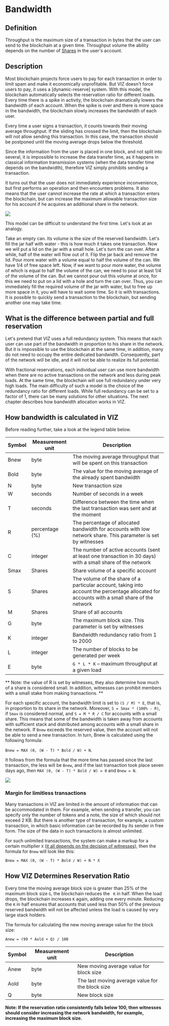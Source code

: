 # Bandwidth

## Definition

Throughput is the maximum size of a transaction in bytes that
the user can send to the blockchain at a given time. Throughput volume
the ability depends on the number of [Shares](./economy.md#shares) in the user's account.

## Description

Most blockchain projects force users to pay for each transaction in order to limit spam and make it economically unprofitable. But VIZ doesn't force users to pay, it uses a [dynamic-reserve] system. With this model, the blockchain automatically selects the reservation ratio for different loads. Every time there is a spike in activity, the blockchain dramatically lowers the bandwidth of each account. When the spike is over and there is more space in the bandwidth, the blockchain slowly increases the bandwidth of each user.

Every time a user signs a transaction, it counts towards their moving average throughput. If the sliding has crossed the limit, then the blockchain will not allow sending this transaction. In this case, the transaction should be postponed until the moving average drops below the threshold.

Since the information from the user is placed in one block, and not split into several, it is impossible to increase the data transfer time, as it happens in classical information transmission systems (when the data transfer time depends on the bandwidth), therefore VIZ simply prohibits sending a transaction.

It turns out that the user does not immediately experience inconvenience, but first performs an operation and then encounters problems. It also means that the user cannot increase the rate at which a transaction enters the blockchain, but can increase the maximum allowable transaction size for his account if he acquires an additional share in the network.

![](./img/bandwidth.png)

This model can be difficult to understand the first time. Let's look at an analogy.

Take an empty can. Its volume is the size of the reserved bandwidth. Let's fill the jar half with water - this is how much it takes one transaction. Now we will put a lid on the jar with a small hole. Let's turn the can over. After a while, half of the water will flow out of it. Flip the jar back and remove the lid. Pour more water with a volume equal to half the volume of the can. We have 1/4 of free space left. Now, if we want to pour more water, the volume of which is equal to half the volume of the can, we need to pour at least 1/4 of the volume of the can. But we cannot pour out this volume at once, for this we need to put on a lid with a hole and turn the can over. Thus, you can immediately fill the required volume of the jar with water, but to free up more space in it, you will have to wait some time. So it is with transactions. It is possible to quickly send a transaction to the blockchain, but sending another one may take time.

## What is the difference between partial and full reservation

Let's pretend that VIZ uses a full redundancy system. This means that each user can use part of the bandwidth in proportion to his share in the network. But it is impossible to use the blockchain at the same time, in addition, many do not need to occupy the entire dedicated bandwidth. Consequently, part of the network will be idle, and it will not be able to realize its full potential.

With fractional reservations, each individual user can use more bandwidth when there are no active transactions on the network and less during peak loads. At the same time, the blockchain will use full redundancy under very high loads. The main difficulty of such a model is the choice of the redundancy ratio for different loads. While full redundancy can be set to a factor of 1, there can be many solutions for other situations. The next chapter describes how bandwidth allocation works in VIZ.

## How bandwidth is calculated in VIZ

Before reading further, take a look at the legend table below.

| Symbol               | Measurement unit  | Description                                                     |
| -------------------- | ----------------- | ------------------------------------------------------------ |
| Bnew                 | byte              | The moving average throughput that will be spent on this transaction |
| Bold                 | byte              | The value for the moving average of the already spent bandwidth |
| N                    | byte              | New transaction size                                      |
| W                    | seconds           | Number of seconds in a week                                   |
| T                    | seconds           | Difference between the time when the last transaction was sent and at the moment |
| R                    | percentage (%)    | The percentage of allocated bandwidth for accounts with low network share. This parameter is set by witnesses |
| C                    | integer           | The number of active accounts (sent at least one transaction in 30 days) with a small share of the network |
| Smax                 | Shares            | Share volume of a specific account                              |
| S                    | Shares            | The volume of the share of a particular account, taking into account the percentage allocated for accounts with a small share of the network |
| M                    | Shares            | Share of all accounts                                    |
| G                    | byte              | The maximum block size. This parameter is set by witnesses |
| K                    | integer           | Bandwidth redundancy ratio from 1 to 2000 |
| L                    | integer           | The number of blocks to be generated per week     |
| E                    | byte              | ``G * L * K`` – maximum throughput at a given load |

** Note: the value of R is set by witnesses, they also determine how much of a share is considered small. In addition, witnesses can prohibit members with a small stake from making transactions. **

For each specific account, the bandwidth limit is set to ``(S / M) * E``, that is, in proportion to its share in the network. Moreover, ``S = Smax * (100% - R)``, if ``Smax`` is considered normal, and ``S = M * R / C`` for accounts with a small share. This means that some of the bandwidth is taken away from accounts with sufficient stack and distributed among accounts with a small share in the network. If ``Bnew`` exceeds the reserved value, then the account will not be able to send a new transaction. In turn, Bnew is calculated using the following formula:

``Bnew = MAX (0, (W - T) * Bold / W) + N``.

It follows from the formula that the more time has passed since the last transaction, the less will be ``Bnew``, and if the last transaction took place seven days ago, then ``MAX (0, (W - T) * Bold / W) = 0`` and ``Bnew = N``.

![](./img/bandwidth_viz.png)

### Margin for limitless transactions

Many transactions in VIZ are limited in the amount of information that can be accommodated in them. For example, when sending a transfer, you can specify only the number of tokens and a note, the size of which should not exceed 2 KB. But there is another type of transaction, for example, a custom transaction, in which basic information can be recorded by its sender in free form. The size of the data in such transactions is almost unlimited.

For such unlimited transactions, the system can make a markup for a certain multiplier ``X`` ([it all depends on the decision of witnesses](./witnesses.md#data_operations_cost_additional_bandwidth)), then the formula for ``Bnew`` will look like this:

``Bnew = MAX (0, (W - T) * Bold / W) + N * X``

## How VIZ Determines Reservation Ratio

Every time the moving average block size is greater than 25% of the maximum block size ``G``, the blockchain reduces the `` K`` in half. When the load drops, the blockchain increases ``K`` again, adding one every minute. Reducing the ``K`` in half ensures that accounts that used less than 50% of the previous reserved bandwidth will not be affected unless the load is caused by very large stack holders.

The formula for calculating the new moving average value for the block size:

``Anew = (99 * Aold + Q) / 100``

| Symbol               | Measurement unit  | Description                                             |
| -------------------- | ----------------- | ------------------------------------------------------- |
| Anew                 | byte              | New moving average value for block size                 |
| Aold                 | byte              | The last moving average value for the block size        |
| Q                    | byte              | New block size                                          |

**Note: If the reservation ratio consistently falls below 100, then witnesses should consider increasing the network bandwidth, for example, increasing the maximum block size.**

